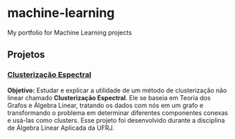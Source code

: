 # machine-learning
My portfolio for Machine Learning projects

## Projetos

### [Clusterização Espectral](https://github.com/caalvaro/machine-learning/tree/main/Clustering%20-%20Spectral%20Clustering)
**Objetivo:** Estudar e explicar a utilidade de um método de clusterização não linear chamado **Clusterização Espectral**. Ele se baseia em Teoria dos Grafos e Álgebra Linear, tratando os dados com nós em um grafo e transformando o problema em determinar diferentes componentes conexas e usá-las como clusters. Esse projeto foi desenvolvido durante a disciplina de Álgebra Linear Aplicada da UFRJ.
